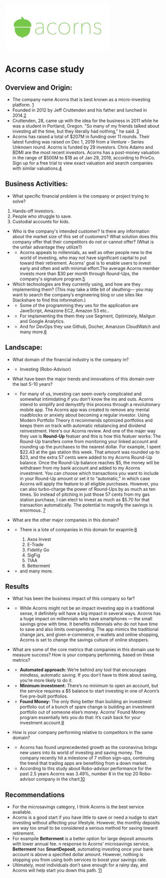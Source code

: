 ![Logo](Logo.jpg)
# Acorns case study
## Overview and Origin:
* The company name Acorns that is best known as a micro-investing platform. [1](https://www.forbes.com/companies/acorns/?list=fintech/#7f50003f3529)
* Founded in 2012 by Jeff Cruttenden and his father and lunched in 2014.[2](https://money.cnn.com/2015/04/15/technology/acorns-series-c/#:~:text=Cruttenden%2C%2028%2C%20came%20up%20with,doesn't%20charge%20a%20commission.)
* Cruttenden, 28, came up with the idea for the business in 2011 while he was a student in Portland, Oregon.
"So many of my friends talked about investing all the time, but they literally had nothing," he said. [3](https://money.cnn.com/2015/04/15/technology/acorns-series-c/#:~:text=Cruttenden%2C%2028%2C%20came%20up%20with,doesn't%20charge%20a%20commission.)
* Acorns has raised a total of $207M in funding over 11 rounds. Their latest funding was raised on Dec 1, 2019 from a Venture - Series Unknown round.
Acorns is funded by 29 investors. Chris Adamo and BDMI are the most recent investors.
Acorns has a post-money valuation in the range of $500M to $1B as of Jan 29, 2019, according to PrivCo. Sign up for a free trial to view exact valuation and search companies with similar valuations.[4](https://www.investopedia.com/articles/company-insights/090516/how-acorns-works-and-makes-money.asp#citation-9)
## Business Activities:
* What specific financial problem is the company or project trying to solve?
1. Hands-off investors. 
2. People who struggle to save.
3. Custodial accounts for kids.

* Who is the company's intended customer?  Is there any information about the market size of this set of customers?
What solution does this company offer that their competitors do not or cannot offer? (What is the unfair advantage they utilize?)
* * Acorns appeals to millennials, as well as other people new to the world of investing, who may not have significant capital to put toward their retirement. Acorns' goal is to enable users to invest early and often and with minimal effort.The average Acorns member invests more than $30 per month through Round-Ups, the company's signature program.[5](https://www.nerdwallet.com/reviews/investing/advisors/acorns)
* Which technologies are they currently using, and how are they implementing them? (This may take a little bit of sleuthing–– you may want to search the company’s engineering blog or use sites like Stackshare to find this information.)
* * Some of the programming they ues for the application are JaveScript, Amazone EC2, Amazon S3 etc..
* * For implamenting the them they use Segment, Optimizely, Mailgun and Google Analytics.
* * And for DevOps they use Github, Docher, Amanzon CloudWatch and many more.[6](https://stackshare.io/acorns/acorns)
## Landscape:
* What domain of the financial industry is the company in? 
* * Investing (Robo-Advisor)
* What have been the major trends and innovations of this domain over the last 5-10 years? 

* * For many of us, investing can seem overly complicated and somewhat intimidating if you don’t know the ins and outs. Acorns intend to simplify and demystify this process through a revolutionary mobile app. The Acorns app was created to remove any mental roadblocks or anxiety about becoming a regular investor. Using Modern Portfolio Theory it recommends optimized portfolios and keeps them on track with automatic rebalancing and dividend reinvestment. Here's our Acorns review. And one of the majer way they use is **Round-Up** featuer and this is how this featuer works: The Round-Up transfers come from monitoring your linked account and rounding up the purchases to the nearest dollar. For example, I spent $22.43 at the gas station this week. That amount was rounded up to $23, and the extra 57 cents were added to my Acorns Round-Up balance. Once the Round-Up balance reaches $5, the money will be withdrawn from my bank account and added to my Acorns investment.
You can choose which transactions you want to include in your Round-Up amount or set it to “automatic,” in which case Acorns will apply the feature to all eligible purchases.
However, you can also turbo-charge the power of Round-Ups by as much as ten times.
So instead of pitching in just those 57 cents from my gas station purchase, I can elect to invest as much as $5.70 for that transaction automatically. The potential to magnify the savings is enormous. [7](https://investorjunkie.com/reviews/acorns/)
* What are the other major companies in this domain? 
* * There is a lote of companies in this domain for exapmle:[8](https://www.nerdwallet.com/blog/investing/robo-advisor-performance-is-only-one-piece-of-the-puzzle/)

      1. Axos Invest
      2. E-Trade
      3. Fidelity Go 
      4. SigFig
      5. TIAA 
      6. Betterment
* * and many more.

## Results 
* What has been the business impact of this company so far? 
* * While Acorns might not be an impact investing app in a traditional sense, it definitely will have a big impact in several ways. Acorns has a huge impact on millennials who have smartphones — the small savings grow with time. It benefits millennials who do not have time to save and also limits overspending. The app mimics the traditional change jars, and given e-commerce, e-wallets and online shopping, Acorns is set to change the savings culture of online shoppers.

* What are some of the core metrics that companies in this domain use to measure success? How is your company performing, based on these metrics?
* * **Automated approach:** We’re behind any tool that encourages mindless, automatic saving. If you don’t have to think about saving, you’re more likely to do it.
* * **Minimum investment:** There’s no minimum to open an account, but the service requires a $5 balance to start investing in one of Acorn’s five pre-built portfolios.

* * **Found Money:** The only thing better than building an investment portfolio out of a bunch of spare change is building an investment portfolio out of someone else’s money. Acorns' Found Money program essentially lets you do that: It’s cash back for your investment account.[9](https://www.nerdwallet.com/reviews/investing/advisors/acorns?scrollTo=full-review-scroll-target)
* How is your company performing relative to competitors in the same domain?
* * Acorns has found unprecedented growth as the coronavirus brings new users into its world of investing and saving money. The company recently hit a milestone of 7 million sign-ups, continuing the trend that trading apps are benefiting from a down market.
* * According to this study about Robo-advisor performance for the past 2.5 years Acorns was 3.49%, number 8 in the top 20 Robo-advisor company in the chart.[10](https://www.nerdwallet.com/blog/investing/robo-advisor-performance-is-only-one-piece-of-the-puzzle/)

## Recommendations
* For the microsavings category, I think Acorns is the best service available. 
* Acorns is a good start if you have little to save or need a nudge to start investing without affecting your lifestyle. However, the monthly deposits are way too small to be considered a serious method for saving toward retirement.
* For exampile **Betterment** is a better option for large deposit amounts with lower annual fee. n response to Acorns' microsavings service, **Betterment** has **SmartDeposit**, automating investing once your bank account is above a specified dollar amount. However, nothing is stopping you from using both services to boost your savings rate.
* Ultimately, most individuals don’t save enough for a rainy day, and Acorns will help start you down this path. [11](https://investorjunkie.com/reviews/acorns/)




